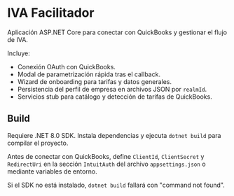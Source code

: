 # IVA Facilitador

Aplicación ASP.NET Core para conectar con QuickBooks y gestionar el flujo de IVA.

Incluye:
- Conexión OAuth con QuickBooks.
- Modal de parametrización rápida tras el callback.
- Wizard de onboarding para tarifas y datos generales.
- Persistencia del perfil de empresa en archivos JSON por `realmId`.
- Servicios stub para catálogo y detección de tarifas de QuickBooks.

## Build
Requiere .NET 8.0 SDK. Instala dependencias y ejecuta `dotnet build` para compilar el proyecto.

Antes de conectar con QuickBooks, define `ClientId`, `ClientSecret` y `RedirectUri` en la sección `IntuitAuth` del archivo `appsettings.json` o mediante variables de entorno.

Si el SDK no está instalado, `dotnet build` fallará con "command not found".
